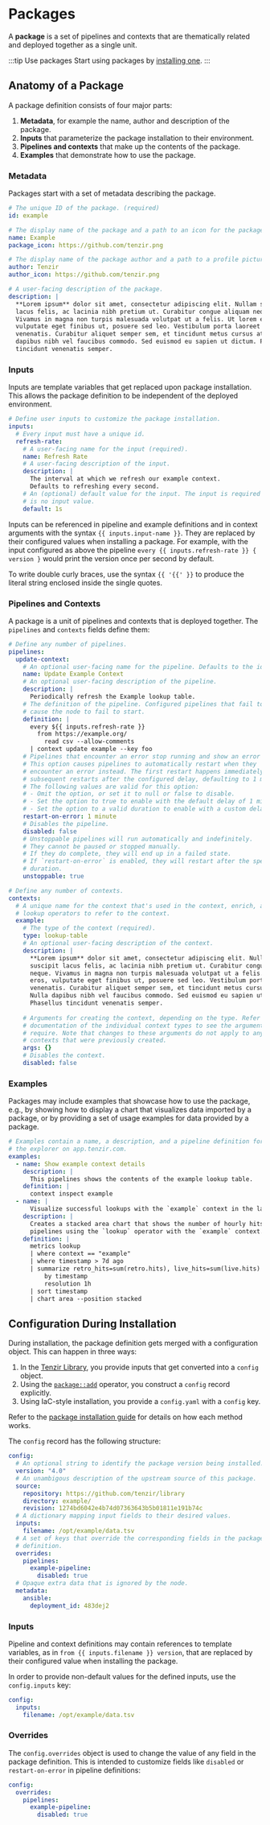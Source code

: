 # Packages

A **package** is a set of pipelines and contexts that are thematically related
and deployed together as a single unit.

:::tip Use packages
Start using packages by [installing one](installation/install-a-package.md).
:::

## Anatomy of a Package

A package definition consists of four major parts:

1. **Metadata**, for example the name, author and description of the
   package.
2. **Inputs** that parameterize the package installation to their environment.
3. **Pipelines and contexts** that make up the contents of the package.
4. **Examples** that demonstrate how to use the package.

### Metadata

Packages start with a set of metadata describing the package.

```yaml
# The unique ID of the package. (required)
id: example

# The display name of the package and a path to an icon for the package.
name: Example
package_icon: https://github.com/tenzir.png

# The display name of the package author and a path to a profile picture.
author: Tenzir
author_icon: https://github.com/tenzir.png

# A user-facing description of the package.
description: |
  **Lorem ipsum** dolor sit amet, consectetur adipiscing elit. Nullam suscipit
  lacus felis, ac lacinia nibh pretium ut. Curabitur congue aliquam neque.
  Vivamus in magna non turpis malesuada volutpat ut a felis. Ut lorem eros,
  vulputate eget finibus ut, posuere sed leo. Vestibulum porta laoreet
  venenatis. Curabitur aliquet semper sem, et tincidunt metus cursus at. Nulla
  dapibus nibh vel faucibus commodo. Sed euismod eu sapien ut dictum. Phasellus
  tincidunt venenatis semper.
```

### Inputs

Inputs are template variables that get replaced upon package installation. This
allows the package definition to be independent of the deployed environment.

```yaml
# Define user inputs to customize the package installation.
inputs:
  # Every input must have a unique id.
  refresh-rate:
    # A user-facing name for the input (required).
    name: Refresh Rate
    # A user-facing description of the input.
    description: |
      The interval at which we refresh our example context.
      Defaults to refreshing every second.
    # An (optional) default value for the input. The input is required if there
    # is no input value.
    default: 1s
```

Inputs can be referenced in pipeline and example definitions and in context
arguments with the syntax `{{ inputs.input-name }}`. They are replaced by their
configured values when installing a package. For example, with the input
configured as above the pipeline `every {{ inputs.refresh-rate }} { version }`
would print the version once per second by default.

To write double curly braces, use the syntax `{{ '{{' }}` to produce the
literal string enclosed inside the single quotes.

### Pipelines and Contexts

A package is a unit of pipelines and contexts that is deployed together. The
`pipelines` and `contexts` fields define them:

```yaml
# Define any number of pipelines.
pipelines:
  update-context:
    # An optional user-facing name for the pipeline. Defaults to the id.
    name: Update Example Context
    # An optional user-facing description of the pipeline.
    description: |
      Periodically refresh the Example lookup table.
    # The definition of the pipeline. Configured pipelines that fail to start
    # cause the node to fail to start.
    definition: |
      every ${{ inputs.refresh-rate }}
        from https://example.org/
          read csv --allow-comments
      | context update example --key foo
    # Pipelines that encounter an error stop running and show an error state.
    # This option causes pipelines to automatically restart when they
    # encounter an error instead. The first restart happens immediately, and
    # subsequent restarts after the configured delay, defaulting to 1 minute.
    # The following values are valid for this option:
    # - Omit the option, or set it to null or false to disable.
    # - Set the option to true to enable with the default delay of 1 minute.
    # - Set the option to a valid duration to enable with a custom delay.
    restart-on-error: 1 minute
    # Disables the pipeline.
    disabled: false
    # Unstoppable pipelines will run automatically and indefinitely.
    # They cannot be paused or stopped manually.
    # If they do complete, they will end up in a failed state.
    # If `restart-on-error` is enabled, they will restart after the specified
    # duration.
    unstoppable: true

# Define any number of contexts.
contexts:
  # A unique name for the context that's used in the context, enrich, and
  # lookup operators to refer to the context.
  example:
    # The type of the context (required).
    type: lookup-table
    # An optional user-facing description of the context.
    description: |
      **Lorem ipsum** dolor sit amet, consectetur adipiscing elit. Nullam
      suscipit lacus felis, ac lacinia nibh pretium ut. Curabitur congue aliquam
      neque. Vivamus in magna non turpis malesuada volutpat ut a felis. Ut lorem
      eros, vulputate eget finibus ut, posuere sed leo. Vestibulum porta laoreet
      venenatis. Curabitur aliquet semper sem, et tincidunt metus cursus at.
      Nulla dapibus nibh vel faucibus commodo. Sed euismod eu sapien ut dictum.
      Phasellus tincidunt venenatis semper.
      
    # Arguments for creating the context, depending on the type. Refer to the
    # documentation of the individual context types to see the arguments they
    # require. Note that changes to these arguments do not apply to any
    # contexts that were previously created.
    args: {}
    # Disables the context.
    disabled: false
```

### Examples

Packages may include examples that showcase how to use the package, e.g., by
showing how to display a chart that visualizes data imported by a package, or by
providing a set of usage examples for data provided by a package.

```yaml
# Examples contain a name, a description, and a pipeline definition for use with
# the explorer on app.tenzir.com.
examples:
  - name: Show example context details
    description: |
      This pipelines shows the contents of the example lookup table.
    definition: |
      context inspect example
  - name: |
      Visualize successful lookups with the `example` context in the last week
    description: |
      Creates a stacked area chart that shows the number of hourly hits of
      pipelines using the `lookup` operator with the `example` context.
    definition: |
      metrics lookup
      | where context == "example"
      | where timestamp > 7d ago
      | summarize retro_hits=sum(retro.hits), live_hits=sum(live.hits)
          by timestamp
          resolution 1h
      | sort timestamp
      | chart area --position stacked
```

## Configuration During Installation

During installation, the package definition gets merged with a
configuration object. This can happen in three ways:

1. In the [Tenzir Library](https://app.tenzir.com/library), you provide inputs
   that get converted into a `config` object.
2. Using the [`package::add`](tql2/operators/package/add.md) operator, you
   construct a
   `config` record explicitly.
3. Using IaC-style installation, you provide a `config.yaml` with a `config`
   key.

Refer to the [package installation guide](installation/install-a-package.md) for
details on how each method works.

The `config` record has the following structure:

```yaml
config:
  # An optional string to identify the package version being installed.
  version: "4.0"
  # An unambigous description of the upstream source of this package.
  source:
    repository: https://github.com/tenzir/library
    directory: example/
    revision: 1274bd6042e4b74d07363643b5b01811e191b74c
  # A dictionary mapping input fields to their desired values.
  inputs:
    filename: /opt/example/data.tsv
  # A set of keys that override the corresponding fields in the package
  # definition.
  overrides:
    pipelines:
      example-pipeline:
        disabled: true
  # Opaque extra data that is ignored by the node.
  metadata:
    ansible:
      deployment_id: 483dej2
```

### Inputs

Pipeline and context definitions may contain references to template variables,
as in `from {{ inputs.filename }} version`, that are replaced by their
configured value when installing the package.

In order to provide non-default values for the defined inputs, use the
`config.inputs` key:

```yaml
config:
  inputs:
    filename: /opt/example/data.tsv
```

### Overrides

The `config.overrides` object is used to change the value of any field in the
package definition. This is intended to customize fields like `disabled` or
`restart-on-error` in pipeline definitions:

```yaml
config:
  overrides:
    pipelines:
      example-pipeline:
        disabled: true
```
